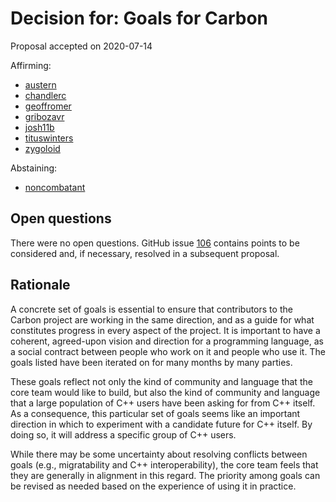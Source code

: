 # Decision for: Goals for Carbon

<!--
Part of the Carbon Language project, under the Apache License v2.0 with LLVM
Exceptions. See /LICENSE for license information.
SPDX-License-Identifier: Apache-2.0 WITH LLVM-exception
-->

Proposal accepted on 2020-07-14

Affirming:

- [austern](https://github.com/austern)
- [chandlerc](https://github.com/chandlerc)
- [geoffromer](https://github.com/geoffromer)
- [gribozavr](https://github.com/gribozavr)
- [josh11b](https://github.com/josh11b)
- [tituswinters](https://github.com/tituswinters)
- [zygoloid](https://github.com/zygoloid)

Abstaining:

- [noncombatant](https://github.com/noncombatant)

## Open questions

There were no open questions. GitHub issue
[106](https://github.com/carbon-language/carbon-lang/issues/106) contains points
to be considered and, if necessary, resolved in a subsequent proposal.

## Rationale

A concrete set of goals is essential to ensure that contributors to the Carbon
project are working in the same direction, and as a guide for what constitutes
progress in every aspect of the project. It is important to have a coherent,
agreed-upon vision and direction for a programming language, as a social
contract between people who work on it and people who use it. The goals listed
have been iterated on for many months by many parties.

These goals reflect not only the kind of community and language that the core
team would like to build, but also the kind of community and language that a
large population of C++ users have been asking for from C++ itself. As a
consequence, this particular set of goals seems like an important direction in
which to experiment with a candidate future for C++ itself. By doing so, it will
address a specific group of C++ users.

While there may be some uncertainty about resolving conflicts between goals
(e.g., migratability and C++ interoperability), the core team feels that they
are generally in alignment in this regard. The priority among goals can be
revised as needed based on the experience of using it in practice.
